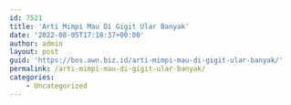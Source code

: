 ```yaml
---
id: 7521
title: 'Arti Mimpi Mau Di Gigit Ular Banyak'
date: '2022-08-05T17:18:37+00:00'
author: admin
layout: post
guid: 'https://bos.awn.biz.id/arti-mimpi-mau-di-gigit-ular-banyak/'
permalink: /arti-mimpi-mau-di-gigit-ular-banyak/
categories:
    - Uncategorized
---
```


